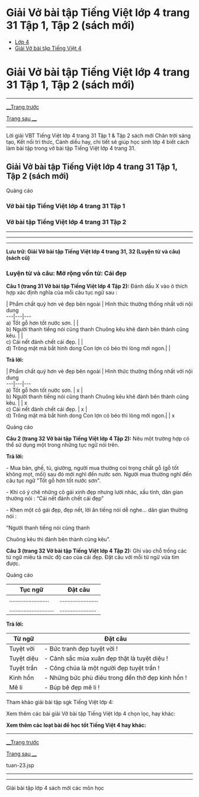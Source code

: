 # Giải Vở bài tập Tiếng Việt lớp 4 trang 31 Tập 1, Tập 2 (sách mới)

  * [Lớp 4](https://vietjack.com/series/lop-4.jsp)
  * [Giải Vở bài tập Tiếng Việt 4](https://vietjack.com/giai-vo-bai-tap-tieng-viet-4/index.jsp)



# Giải Vở bài tập Tiếng Việt lớp 4 trang 31 Tập 1, Tập 2 (sách mới)

* * *

[__Trang trước](https://vietjack.com/giai-vo-bai-tap-tieng-viet-4/tuan-23.jsp)

[Trang sau __](https://vietjack.com/giai-vo-bai-tap-tieng-viet-4/tuan-23.jsp)

* * *

Lời giải VBT Tiếng Việt lớp 4 trang 31 Tập 1 & Tập 2 sách mới Chân trời sáng tạo, Kết nối tri thức, Cánh diều hay, chi tiết sẽ giúp học sinh lớp 4 biết cách làm bài tập trong vở bài tập Tiếng Việt lớp 4 trang 31.

## Giải Vở bài tập Tiếng Việt lớp 4 trang 31 Tập 1, Tập 2 (sách mới)

Quảng cáo

### **Vở bài tập Tiếng Việt lớp 4 trang 31 Tập 1**

### **Vở bài tập Tiếng Việt lớp 4 trang 31 Tập 2**

* * *

* * *

* * *

**Lưu trữ: Giải Vở bài tập Tiếng Việt lớp 4 trang 31, 32 (Luyện từ và câu) (sách cũ)**

### **Luyện từ và câu: Mở rộng vốn từ: Cái đẹp**

**Câu 1 (trang 31 Vở bài tập Tiếng Việt lớp 4 Tập 2):** Đánh dấu X vào ô thích hợp xác định nghĩa của mỗi câu tục ngữ sau :

| Phẩm chất quý hơn vẻ đẹp bên ngoài | Hình thức thường thống nhất với nội dung   
---|---|---  
a) Tốt gỗ hơn tốt nước sơn. |  |   
b) Người thanh tiếng nói cũng thanh Chuông kêu khẽ đánh bên thành cũng kêu. |  |   
c) Cái nết đánh chết cái đẹp. |  |   
d) Trông mặt mà bắt hình dong Con lợn có béo thì lòng mới ngon.|  |   
  
**Trả lời:**

| Phẩm chất quý hơn vẻ đẹp bên ngoài | Hình thức thường thống nhất với nội dung   
---|---|---  
a) Tốt gỗ hơn tốt nước sơn. | x |   
b) Người thanh tiếng nói cũng thanh Chuông kêu khẽ đánh bên thành cũng kêu. |  |  x  
c) Cái nết đánh chết cái đẹp. | x |   
d) Trông mặt mà bắt hình dong Con lợn có béo thì lòng mới ngon.|  |  x  
  
Quảng cáo

**Câu 2 (trang 32 Vở bài tập Tiếng Việt lớp 4 Tập 2):** Nêu một trường hợp có thể sử dụng một trong những tục ngữ nói trên.

**Trả lời:**

\- Mua bàn, ghế, tủ, giường, người mua thường coi trọng chất gỗ (gỗ tốt không mọt, mối) sau đó mới nghĩ đến nước sơn. Người mua thường nghĩ đến câu tục ngữ "Tốt gỗ hơn tốt nước sơn".

\- Khi có ý chê những cô gái xinh đẹp nhưng lười nhác, xấu tính, dân gian thường nói : “Cái nết đánh chết cái đẹp”

\- Khen một cô gái đẹp, đẹp nết, lời ăn tiếng nói dễ nghe... dân gian thường nói :

“Người thanh tiếng nói cũng thanh

Chuông kêu thì đánh bên thành cũng kêu”.

**Câu 3 (trang 32 Vở bài tập Tiếng Việt lớp 4 Tập 2):** Ghi vào chỗ trống các từ ngữ miêu tả mức độ cao của cái đẹp. Đặt câu với mỗi từ ngữ vừa tìm được.

Quảng cáo

Tục ngữ |  Đặt câu  
---|---  
.........................|  ........................  
............................ |  .......................  
  
**Trả lời:**

Từ ngữ |  Đặt câu  
---|---  
Tuyệt vời| \- Bức tranh đẹp tuyệt vời !   
Tuyệt diệu| \- Cảnh sắc mùa xuân đẹp thật là tuyệt diệu !   
Tuyệt trần |  \- Công chúa là một người đẹp tuyệt trần !  
Kinh hồn |  \- Những bức phù điêu trong đền thờ đẹp kinh hồn !  
Mê li | \- Búp bê đẹp mê li !   
  
Tham khảo giải bài tập sgk Tiếng Việt lớp 4:

Xem thêm các bài giải Vở bài tập Tiếng Việt lớp 4 chọn lọc, hay khác:

**Xem thêm các loạt bài để học tốt Tiếng Việt 4 hay khác:**

* * *

[__Trang trước](https://vietjack.com/giai-vo-bai-tap-tieng-viet-4/tuan-23.jsp)

[Trang sau __](https://vietjack.com/giai-vo-bai-tap-tieng-viet-4/tuan-23.jsp)

tuan-23.jsp

* * *

* * *

Giải bài tập lớp 4 sách mới các môn học
